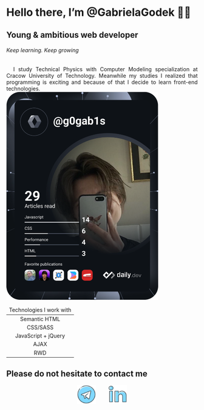 # Hello there, I’m @GabrielaGodek 🖐🏻

## Young & ambitious web developer
###### Keep learning. Keep growing 

<div align="justify">
&nbsp; I study Technical Physics with Computer Modeling specialization at Cracow University of Technology. Meanwhile my studies I realized that programming is exciting and because of that I decide to learn front-end technologies.


</div>
<a href="https://app.daily.dev/g0gab1s">
    <img src="https://github.com/GabrielaGodek/GabrielaGodek/blob/main/devcard.svg" width="400" alt="g0gab1s's Dev Card"/>
</a>

<center>
<div style="margin: 0 auto;">
    <table style="text-align:center; ">
    <thead>
    <tr><td>Technologies I work with</td></tr>
    </thead>
    <tbody>
    <tr><td>Semantic HTML</td></tr>
    <tr><td>CSS/SASS</td></tr>
    <tr><td>JavaScript + jQuery</td></tr>
    <tr><td>AJAX </td></tr>
    <tr><td>RWD </td></tr>
    </tbody>
    </table>
</div>
</center>


## Please do not hesitate to contact me
<div align="center">
<a href="https://t.me/g0gabis" ><img src="images/telegram.png" width="50" ></a> &nbsp;&nbsp;&nbsp;&nbsp;&nbsp;&nbsp;
<a href="https://www.linkedin.com/in/gabrielagodek/" ><img src="images/linked.png" width="50" ></a> <br/>
</div>
